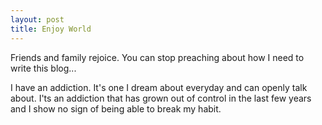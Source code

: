```yaml
---
layout: post
title: Enjoy World
---
```


Friends and family rejoice. You can stop preaching about how I need to write this blog...

I have an addiction. It's one I dream about everyday and can openly talk about. I'ts an addiction that has grown out of control in the last few years and I show no sign of being able to break my habit.
